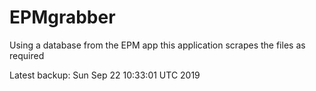 # EPMgrabber
Using a database from the EPM app this application scrapes the files as required


Latest backup: Sun Sep 22 10:33:01 UTC 2019
